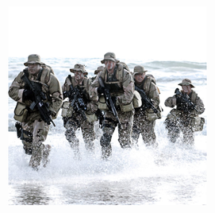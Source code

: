 <p align="center">
  <img align="left" src="/images/NavySEALs.png" width="400" title="Navy SEALs alignment="left" ">
</p>
